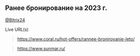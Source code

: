 ## Ранее бронирование на 2023 г.
[@Bitrix24](https://coraldigital.bitrix24.ru/company/personal/user/1265/tasks/task/view/83021/)

Live URL(s)
> <https://www.coral.ru/hot-offers/rannee-bronirovanie-leto/>

> <https://www.sunmar.ru/>